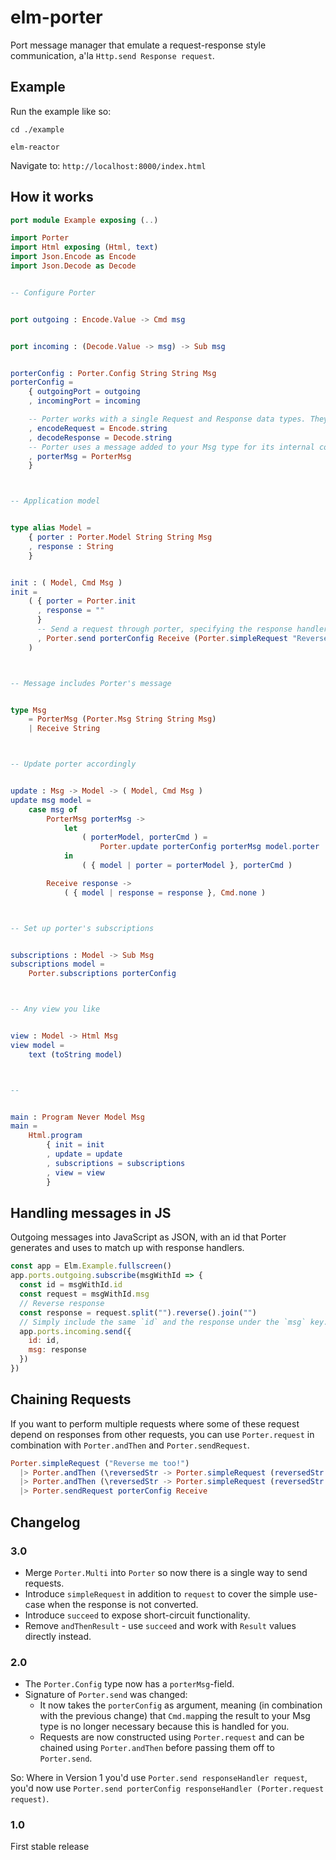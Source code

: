 # elm-porter

Port message manager that emulate a request-response style communication, a'la `Http.send Response request`.

## Example

Run the example like so:

`cd ./example`

`elm-reactor`

Navigate to: `http://localhost:8000/index.html`

## How it works

```elm
port module Example exposing (..)

import Porter
import Html exposing (Html, text)
import Json.Encode as Encode
import Json.Decode as Decode


-- Configure Porter


port outgoing : Encode.Value -> Cmd msg


port incoming : (Decode.Value -> msg) -> Sub msg


porterConfig : Porter.Config String String Msg
porterConfig =
    { outgoingPort = outgoing
    , incomingPort = incoming

    -- Porter works with a single Request and Response data types. They can both be anything, as long as you supply decoders :)
    , encodeRequest = Encode.string
    , decodeResponse = Decode.string
    -- Porter uses a message added to your Msg type for its internal communications (See `type Msg` below)
    , porterMsg = PorterMsg
    }



-- Application model


type alias Model =
    { porter : Porter.Model String String Msg
    , response : String
    }


init : ( Model, Cmd Msg )
init =
    ( { porter = Porter.init
      , response = ""
      }
      -- Send a request through porter, specifying the response handler directly
      , Porter.send porterConfig Receive (Porter.simpleRequest "Reverse me!")
    )



-- Message includes Porter's message


type Msg
    = PorterMsg (Porter.Msg String String Msg)
    | Receive String



-- Update porter accordingly


update : Msg -> Model -> ( Model, Cmd Msg )
update msg model =
    case msg of
        PorterMsg porterMsg ->
            let
                ( porterModel, porterCmd ) =
                    Porter.update porterConfig porterMsg model.porter
            in
                ( { model | porter = porterModel }, porterCmd )

        Receive response ->
            ( { model | response = response }, Cmd.none )



-- Set up porter's subscriptions


subscriptions : Model -> Sub Msg
subscriptions model =
    Porter.subscriptions porterConfig



-- Any view you like


view : Model -> Html Msg
view model =
    text (toString model)



--


main : Program Never Model Msg
main =
    Html.program
        { init = init
        , update = update
        , subscriptions = subscriptions
        , view = view
        }
```

## Handling messages in JS

Outgoing messages into JavaScript as JSON, with an id that Porter generates and uses to match up with response handlers.

```js
const app = Elm.Example.fullscreen()
app.ports.outgoing.subscribe(msgWithId => {
  const id = msgWithId.id
  const request = msgWithId.msg
  // Reverse response
  const response = request.split("").reverse().join("")
  // Simply include the same `id` and the response under the `msg` key.
  app.ports.incoming.send({
    id: id,
    msg: response
  })
})
```

## Chaining Requests

If you want to perform multiple requests where some of these request depend on responses from other requests, you can use `Porter.request` in combination with `Porter.andThen` and `Porter.sendRequest`.

```elm
Porter.simpleRequest ("Reverse me too!")
  |> Porter.andThen (\reversedStr -> Porter.simpleRequest (reversedStr ++ " The Quick Brown Fox!"))
  |> Porter.andThen (\reversedStr -> Porter.simpleRequest (reversedStr ++ " A man a plan a canal: panama"))
  |> Porter.sendRequest porterConfig Receive
```


## Changelog

### 3.0

- Merge `Porter.Multi` into `Porter` so now there is a single way to send requests.
- Introduce `simpleRequest` in addition to `request` to cover the simple use-case when the response is not converted.
- Introduce `succeed` to expose short-circuit functionality.
- Remove `andThenResult` - use `succeed` and work with `Result` values directly instead.

###  2.0

- The `Porter.Config` type now has a `porterMsg`-field.
- Signature of `Porter.send` was changed: 
  - It now takes the `porterConfig` as argument, meaning (in combination with the previous change) that `Cmd.map`ping the result to your Msg type is no longer necessary because this is handled for you.
  - Requests are now constructed using `Porter.request` and can be chained using `Porter.andThen` before passing them off to `Porter.send`. 

So: Where in Version 1 you'd use `Porter.send responseHandler request`, you'd now use `Porter.send porterConfig responseHandler (Porter.request request)`.


### 1.0

First stable release
